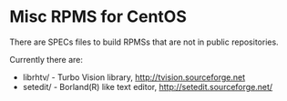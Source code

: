 Misc RPMS for CentOS 
====================

There are SPECs files to build RPMSs that are not in public repositories.

Currently there are:

* librhtv/ - Turbo Vision library, http://tvision.sourceforge.net
* setedit/ - Borland(R) like text editor, http://setedit.sourceforge.net/



